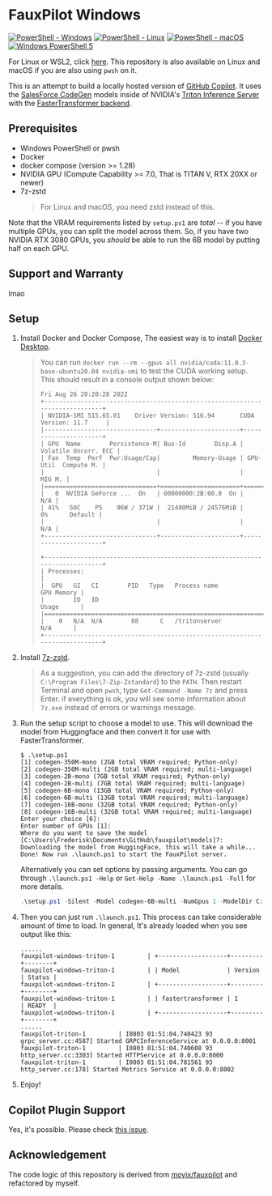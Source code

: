 # FauxPilot Windows

[![PowerShell - Windows](https://github.com/Frederisk/fauxpilot-windows/actions/workflows/pwsh-windows.yml/badge.svg)](https://github.com/Frederisk/fauxpilot-windows/actions/workflows/pwsh-windows.yml)
[![PowerShell - Linux](https://github.com/Frederisk/fauxpilot-windows/actions/workflows/pwsh-linux.yml/badge.svg)](https://github.com/Frederisk/fauxpilot-windows/actions/workflows/pwsh-linux.yml)
[![PowerShell - macOS](https://github.com/Frederisk/fauxpilot-windows/actions/workflows/pwsh-macos.yml/badge.svg)](https://github.com/Frederisk/fauxpilot-windows/actions/workflows/pwsh-macos.yml)
[![Windows PowerShell 5](https://github.com/Frederisk/fauxpilot-windows/actions/workflows/powershell-windows.yml/badge.svg)](https://github.com/Frederisk/fauxpilot-windows/actions/workflows/powershell-windows.yml)

For Linux or WSL2, click [here](https://github.com/moyix/fauxpilot). This repository is also available on Linux and macOS if you are also using `pwsh` on it.

This is an attempt to build a locally hosted version of [GitHub Copilot](https://copilot.github.com/). It uses the [SalesForce CodeGen](https://github.com/salesforce/CodeGen) models inside of NVIDIA's [Triton Inference Server](https://developer.nvidia.com/nvidia-triton-inference-server) with the [FasterTransformer backend](https://github.com/triton-inference-server/fastertransformer_backend/).

## Prerequisites

- Windows PowerShell or pwsh
- Docker
- docker compose (version >= 1.28)
- NVIDIA GPU (Compute Capability >= 7.0, That is TITAN V, RTX 20XX or newer)
- 7z-zstd
    > For Linux and macOS, you need zstd instead of this.

Note that the VRAM requirements listed by `setup.ps1` are *total* -- if you have multiple GPUs, you can split the model across them. So, if you have two NVIDIA RTX 3080 GPUs, you *should* be able to run the 6B model by putting half on each GPU.

## Support and Warranty

lmao

## Setup

1. Install Docker and Docker Compose, The easiest way is to install [Docker Desktop](https://www.docker.com/products/docker-desktop/).
    > You can run `docker run --rm --gpus all nvidia/cuda:11.0.3-base-ubuntu20.04 nvidia-smi` to test the CUDA working setup.
    > This should result in a console output shown below:
    >
    > ```plain
    > Fri Aug 26 20:20:28 2022
    > +-----------------------------------------------------------------------------+
    > | NVIDIA-SMI 515.65.01    Driver Version: 516.94       CUDA Version: 11.7     |
    > |-------------------------------+----------------------+----------------------+
    > | GPU  Name        Persistence-M| Bus-Id        Disp.A | Volatile Uncorr. ECC |
    > | Fan  Temp  Perf  Pwr:Usage/Cap|         Memory-Usage | GPU-Util  Compute M. |
    > |                               |                      |               MIG M. |
    > |===============================+======================+======================|
    > |   0  NVIDIA GeForce ...  On   | 00000000:2B:00.0  On |                  N/A |
    > | 41%   50C    P5    96W / 371W |  21480MiB / 24576MiB |      0%      Default |
    > |                               |                      |                  N/A |
    > +-------------------------------+----------------------+----------------------+
    >
    > +-----------------------------------------------------------------------------+
    > | Processes:                                                                  |
    > |  GPU   GI   CI        PID   Type   Process name                  GPU Memory |
    > |        ID   ID                                                   Usage      |
    > |=============================================================================|
    > |    0   N/A  N/A        88      C   /tritonserver                   N/A      |
    > +-----------------------------------------------------------------------------+
    > ```

1. Install [7z-zstd](https://github.com/mcmilk/7-Zip-zstd).
    > As a suggestion, you can add the directory of 7z-zstd (usually `C:\Program Files\7-Zip-Zstandard`) to the `PATH`. Then restart Terminal and open `pwsh`, type `Get-Command -Name 7z` and press Enter. if everything is ok, you will see some information about `7z.exe` instead of errors or warnings message.

1. Run the setup script to choose a model to use. This will download the model from Huggingface and then convert it for use with FasterTransformer.

    ```plain
    $ .\setup.ps1
    [1] codegen-350M-mono (2GB total VRAM required; Python-only)
    [2] codegen-350M-multi (2GB total VRAM required; multi-language)
    [3] codegen-2B-mono (7GB total VRAM required; Python-only)
    [4] codegen-2B-multi (7GB total VRAM required; multi-language)
    [5] codegen-6B-mono (13GB total VRAM required; Python-only)
    [6] codegen-6B-multi (13GB total VRAM required; multi-language)
    [7] codegen-16B-mono (32GB total VRAM required; Python-only)
    [8] codegen-16B-multi (32GB total VRAM required; multi-language)
    Enter your choice [6]:
    Enter number of GPUs [1]:
    Where do you want to save the model [C:\Users\Frederisk\Documents\GitHub\fauxpilot\models]?:
    Downloading the model from HuggingFace, this will take a while...
    Done! Now run .\launch.ps1 to start the FauxPilot server.
    ```

    Alternatively you can set options by passing arguments. You can go through `.\launch.ps1 -Help` or `Get-Help -Name .\launch.ps1 -Full` for more details.

    ```powershell
    .\setup.ps1 -Silent -Model codegen-6B-multi -NumGpus 1 -ModelDir C:\foo
    ```

1. Then you can just run `.\launch.ps1`. This process can take considerable amount of time to load. In general, It's already loaded when you see output like this:

    ```plain
    ......
    fauxpilot-windows-triton-1         | +-------------------+---------+--------+
    fauxpilot-windows-triton-1         | | Model             | Version | Status |
    fauxpilot-windows-triton-1         | +-------------------+---------+--------+
    fauxpilot-windows-triton-1         | | fastertransformer | 1       | READY  |
    fauxpilot-windows-triton-1         | +-------------------+---------+--------+
    ......
    fauxpilot-triton-1         | I0803 01:51:04.740423 93 grpc_server.cc:4587] Started GRPCInferenceService at 0.0.0.0:8001
    fauxpilot-triton-1         | I0803 01:51:04.740608 93 http_server.cc:3303] Started HTTPService at 0.0.0.0:8000
    fauxpilot-triton-1         | I0803 01:51:04.781561 93 http_server.cc:178] Started Metrics Service at 0.0.0.0:8002
    ```

1. Enjoy!

## Copilot Plugin Support

Yes, it's possible. Please check [this issue](https://github.com/moyix/fauxpilot/issues/1).

## Acknowledgement

The code logic of this repository is derived from [moyix/fauxpilot](https://github.com/moyix/fauxpilot) and refactored by myself.
